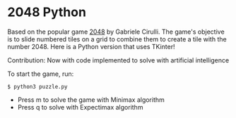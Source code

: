 2048 Python
===========


Based on the popular game [2048](https://github.com/gabrielecirulli/2048) by Gabriele Cirulli. The game's objective is to slide numbered tiles on a grid to combine them to create a tile with the number 2048. Here is a Python version that uses TKinter!

Contribution: Now with code implemented to solve with artificial intelligence


To start the game, run:
    
    $ python3 puzzle.py


* Press m to solve the game with Minimax algorithm
* Press q to solve with Expectimax algorithm

